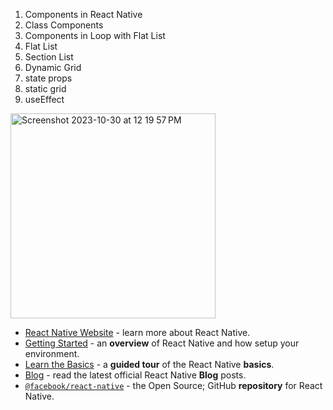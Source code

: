 
1. Components in React Native
2. Class Components
3. Components in Loop with Flat List
4. Flat List
5. Section List
6. Dynamic Grid
7. state props
8. static grid
9. useEffect




<img width="328" alt="Screenshot 2023-10-30 at 12 19 57 PM" src="https://github.com/Anonymousgaurav/react_basics/assets/26230006/79051203-0267-4d2a-8635-013d8c901c63">

- [React Native Website](https://reactnative.dev) - learn more about React Native.
- [Getting Started](https://reactnative.dev/docs/environment-setup) - an **overview** of React Native and how setup your environment.
- [Learn the Basics](https://reactnative.dev/docs/getting-started) - a **guided tour** of the React Native **basics**.
- [Blog](https://reactnative.dev/blog) - read the latest official React Native **Blog** posts.
- [`@facebook/react-native`](https://github.com/facebook/react-native) - the Open Source; GitHub **repository** for React Native.
